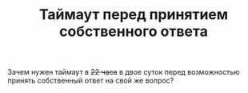 ﻿---
title: "Таймаут перед принятием собственного ответа"
se.owner.user_id: 481899
se.owner.display_name: "mazik7512"
se.owner.link: "https://ru.meta.stackoverflow.com/users/481899/mazik7512"
se.link: "https://ru.meta.stackoverflow.com/questions/14706/%d0%a2%d0%b0%d0%b9%d0%bc%d0%b0%d1%83%d1%82-%d0%bf%d0%b5%d1%80%d0%b5%d0%b4-%d0%bf%d1%80%d0%b8%d0%bd%d1%8f%d1%82%d0%b8%d0%b5%d0%bc-%d1%81%d0%be%d0%b1%d1%81%d1%82%d0%b2%d0%b5%d0%bd%d0%bd%d0%be%d0%b3%d0%be-%d0%be%d1%82%d0%b2%d0%b5%d1%82%d0%b0"
se.question_id: 14706
se.post_type: question
---
<p>Зачем нужен таймаут в <strike>22 часа</strike> в двое суток перед возможностью принять собственный ответ на свой же вопрос?</p>
